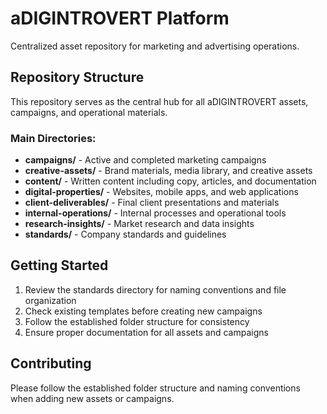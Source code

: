 # aDIGINTROVERT Platform

Centralized asset repository for marketing and advertising operations.

## Repository Structure

This repository serves as the central hub for all aDIGINTROVERT assets, campaigns, and operational materials.

### Main Directories:

- **campaigns/** - Active and completed marketing campaigns
- **creative-assets/** - Brand materials, media library, and creative assets
- **content/** - Written content including copy, articles, and documentation
- **digital-properties/** - Websites, mobile apps, and web applications
- **client-deliverables/** - Final client presentations and materials
- **internal-operations/** - Internal processes and operational tools
- **research-insights/** - Market research and data insights
- **standards/** - Company standards and guidelines

## Getting Started

1. Review the standards directory for naming conventions and file organization
2. Check existing templates before creating new campaigns
3. Follow the established folder structure for consistency
4. Ensure proper documentation for all assets and campaigns

## Contributing

Please follow the established folder structure and naming conventions when adding new assets or campaigns.
